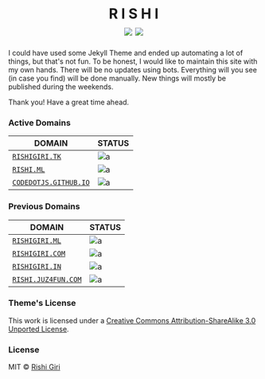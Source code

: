 <h1 align="center">
	R I S H I
	<br>
	<img src="https://img.shields.io/badge/build-passing-green.svg?style=flat">  <a href="http://orderedlist.github.com/minimal/"><img src="https://img.shields.io/badge/theme-minimal-blue.svg?style=flat"></a>
</h1>

I could have used some Jekyll Theme and ended up automating a lot of things, but that's not fun. To be honest, I would like to maintain this site with my own hands. There will be no updates using bots. Everything will you see (in case you find) will be done manually. New things will mostly be published during the weekends.

Thank you!
Have a great time ahead.

### Active Domains

| DOMAIN                                                    | STATUS                                                                       |
| --------------------------------------------------------- |------------------------------------------------------------------------------|
| [`RISHIGIRI.TK`](http://rishigiri.tk)                     | ![a](https://img.shields.io/badge/status-running-green.svg?style=flat) |
| [`RISHI.ML`](http://rishi.ml)                             | ![a](https://img.shields.io/badge/status-running-green.svg?style=flat) |
| [`CODEDOTJS.GITHUB.IO`](https://codedotjs.github.io)      | ![a](https://img.shields.io/badge/status-running-green.svg?style=flat) |


### Previous Domains

| DOMAIN                                                    | STATUS                                                                       |
| --------------------------------------------------------- |------------------------------------------------------------------------------|
| [`RISHIGIRI.ML`](http://rishigiri.ml)                     | ![a](https://img.shields.io/badge/status-expired-red.svg?style=flat)       |
| [`RISHIGIRI.COM`](http://rishigiri.com)                   | ![a](https://img.shields.io/badge/status-expired-red.svg?style=flat)       |
| [`RISHIGIRI.IN`](http://rishigiri.in)                     | ![a](https://img.shields.io/badge/status-expired-red.svg?style=flat)       |
| [`RISHI.JUZ4FUN.COM`](http://rishi.juz4fun.com)           | ![a](https://img.shields.io/badge/status-expired-red.svg?style=flat)       |

### Theme's License

This work is licensed under a [Creative Commons Attribution-ShareAlike 3.0 Unported License](http://creativecommons.org/licenses/by-sa/3.0/).

### License

MIT &copy; [Rishi Giri](https://rishigiri.tk)